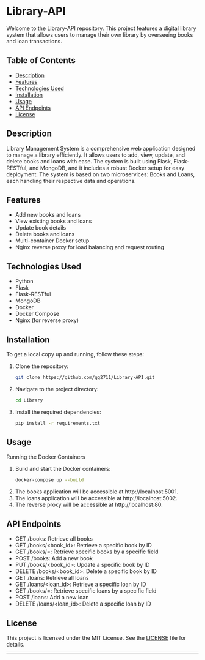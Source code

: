 # Library-API
Welcome to the Library-API repository. This project features a digital library system that allows users to manage their own library by overseeing books and loan transactions.

## Table of Contents

- [Description](#description)
- [Features](#features)
- [Technologies Used](#technologies-used)
- [Installation](#installation)
- [Usage](#usage)
- [API Endpoints](#API-Endpoints)
- [License](#license)

## Description

Library Management System is a comprehensive web application designed to manage a library efficiently. It allows users to add, view, update, and delete books and loans with ease. The system is built using Flask, Flask-RESTful, and MongoDB, and it includes a robust Docker setup for easy deployment. The system is based on two microservices: Books and Loans, each handling their respective data and operations.

## Features

- Add new books and loans
- View existing books and loans
- Update book details
- Delete books and loans
- Multi-container Docker setup
- Nginx reverse proxy for load balancing and request routing

## Technologies Used

- Python
- Flask
- Flask-RESTful
- MongoDB
- Docker
- Docker Compose
- Nginx (for reverse proxy)

## Installation

To get a local copy up and running, follow these steps:

1. Clone the repository:
   ```bash
   git clone https://github.com/gg2711/Library-API.git
   ```
2. Navigate to the project directory:
    ```bash
    cd Library
    ```
3. Install the required dependencies:
    ```bash
    pip install -r requirements.txt
    ```

## Usage

Running the Docker Containers

1. Build and start the Docker containers:
   ```bash
   docker-compose up --build
   ```
2. The books application will be accessible at http://localhost:5001.
3. The loans application will be accessible at http://localhost:5002.
4. The reverse proxy will be accessible at http://localhost:80.

## API Endpoints

- GET /books: Retrieve all books
- GET /books/<book_id>: Retrieve a specific book by ID
- GET /books/<field>=<value>: Retrieve specific books by a specific field
- POST /books: Add a new book
- PUT /books/<book_id>: Update a specific book by ID
- DELETE /books/<book_id>: Delete a specific book by ID
- GET /loans: Retrieve all loans
- GET /loans/<loan_id>: Retrieve a specific loan by ID
- GET /books/<field>=<value>: Retrieve specific loans by a specific field
- POST /loans: Add a new loan
- DELETE /loans/<loan_id>: Delete a specific loan by ID

## License

This project is licensed under the MIT License. See the [LICENSE](LICENSE) file for details.

---
